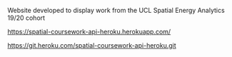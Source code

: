 Website developed to display work from the UCL Spatial Energy Analytics 19/20 cohort

https://spatial-coursework-api-heroku.herokuapp.com/

https://git.heroku.com/spatial-coursework-api-heroku.git
